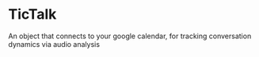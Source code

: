 # TicTalk
An object that connects to your google calendar, for tracking conversation dynamics via audio analysis
